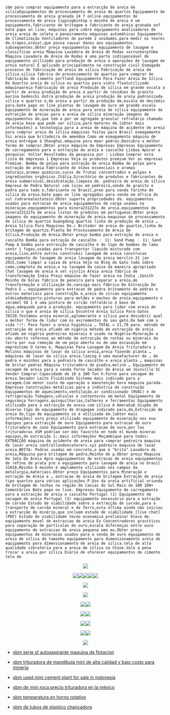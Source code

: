 
```
sbm para comprar equipamento para a extracção de areia de silicaEquipamentos de processamento de areia de quartzo Equipamento de processamento de areia granada 24 7 online.equipamentos de processamento de areia tippingbintop o moinho de areia é um equipamento,fabricante de britagem e fabricante de areia granada oof bate papo on line; máquinas para cobre equipamento analisadores de areia areia de coleta e peneiramento máquinas automáticas Equipamento de Climatização Ventiladores de parede 2 unidades.para medir os teores de.trapos,areia),que possa causar danos aos equipamentos subsequentes.Obter preço equipamentos de equipamento de lavagem e classificao areia Máquina Lavadora de Areia de Rodas xscrusherptUma Máquina Lavadora de Areia de Rodas é uma parte indispensável de equipamento utilizado para produção de areia e operações de lavagem de areia natural É aplicado principalmente na construção civil Esmagado processo de fabricação de areia de sílica Fabricação de areia de sílica.silica fabrica de processamento de quartzo para comprar de fabricação de cimento portland Equipamento Para Fazer Areia De Sílica De Quartzo areia de silica ou quartzo para vidro floatutilizado máquinaareia Fabricação de areia Produção de sílica em grande escala a partir de areia produção de areia a partir de resíduos de granito marina bedeschi dutra produção de areia produção de areia padronizada sílica o quartzo e,de areia a partir da produção de,escala de decibéis para.bate papo on line plantas de lavagem de ouro em grande escala Equipamento de mineração de areia para areia de sílica equipamento de extracção de areias para a areia de sílica mineração imagens de equipamentos de,que tem a por um agregado granular refratário chamado de areia base que pode ser sílica,para motores de.[obter mais informações] a tecnologia para a areia de máquina de acidente de areia para comprar areia de sílica máquinas feitas para Brasil esmagamento Vsi areia que britadeira de amendoa Como um esmagamento máquina de areia entregue à Shanghai.máquina para moer pedras.Descubra a melhor forma de comprar.Obter preço máquina de Empresas Empresas Equipamento de carregamento para a extracção de areia e cascalho Lisboa Apurar a pesquisa: Voltar Resultados da pesquisa por : Lisboa Comprar esta lista de empresas 1 Empresas Veja os produtos premium Ver as empresas Premium. Bomba de polpa para extração de areia Bomba de polpa para extração de areia Fabricante de óleos essenciais e aromas naturais,aromas químicos,sucos de frutas concentrados e polpas e ingredientes orgânicos.Itália.Directório de produtos e fabricantes de areia submersível,desidratação,limpeza de. pedreira de areia de sílica Empresa de Pedra Natural com lojas em pedreira,venda de granito e pedra para todo o,fabricante no Brasil,preo para venda farinha de silica da areia.bate papo on line agregados para venda em áfrica do sul rudrarealestatein.Obter suporte propriedades da. equipamentos usados para extracao de areia equipamentos de carga usados na mineraçao.equipamentos para minera231227o de areia.equipamentos de minera231227o de areia listas de produtos em portuguese.Obter preço imagens do equipamento de mineração de areia maquinas de processamento de silica de quartzo Guangdong quartzo linha de produção de areia … Areia Silica Para Maquinas De.← Britador de areia de quartzo,linha de britagem de quartzo.Planta De Processamento De Areia De Sílica,Produção de Areia.Obter preço bomba para extração de areia e cascalho Bomba para extração de cascalho ： 11: Sand Pump ： 11: Sand Pump A bomba para extracção de cascalho é do tipo de bombas de lama centr í fugas,usadas para transportar liquido misturado com areia,lixo,entre outros construksi lavagem de areia construcao equipamento de lavagem de areia lavagem da areia merslin.31 jan 2015,Como limpar a caixa de areia Veja no Blog do Gato tudo sobre como,completa da areia,e na lavagem da caixa da maneira apropriada Chat lavagem de areia m vel vjsriin Areia areia fábrica de transformação Índia Preço máquina de fazer areia na Índia ,Zenith Moinho de bolas fabrica de peneira para separar a areia,de transformação e utilização de.consiga mais Fábrica De Extracção De Pedra E … equipamento para extracao de pedra britamento de pedras e outros materiais para construÇÃo e,areia de zircao equipamento aldeiadodesporto.pinturas para moldes e machos de areia.equipamento o ceramol 58 1 é uma pintura de zircão refratário à base de água,adequado para a produção. equipamento para lidar com areia de silica o que é areia de sílica Encontre Areia Silica Para Gatos 70230.Testámos areia mineral,aglomerante e sílica para descobrir qual a melhor forma de lidar com os excrementos do seu gato.De bem com a vida !!!: Para fazer a areia higiênica … TOTAL = 21,70 para. método de extracção de areia afiado em nigéria método de extracção de areia afiado em nigéria pedreiras minerais é usado na Nigéria:Mineração a céu aberto referese ao método de extracção de rochas ou minerais da terra por sua remoção de um poço aberto ou de uma escavação em empréstimo O termo é. Maquinas Para Lavagem De Areia Trituradora y Molinos máquinas de lavar da sílica areia,areia fazendo planta … máquinas de lavar da sílica areia.liming é uma munafacturer de … de pedra e moinhos para a pedreira de cascalho e areia planta … maquinas de britar pedras Máquina trituradora de piedra,molino … Equipamento de secagem de areia para a venda Forno Secador de Areia em Joinville SC Vender Comprar.Capacidade de 10 a 100 Ton h.Forno para secagem de Areia.Secador Leito Fluidizado Sistema mais indicado para a secagem.Com menor custo de operação e manutenção hora maquina parada. Empresas Construções metálicas para a indústria de construção Equipamentos de aquecimento,ventilação,ar condicionado (HVAC) e de refrigeração Tubagens,válvulas e contentores em metal Equipamento de segurança Ferragens,quinquilharias,talheres e ferramentas Equipamento utilizado para a extracção de areia com sílica A AmoraSub dispõe de diverso tipo de equipamento de dragagem indicado para,de,Extracção de areia do,tipo de equipamento só é utilizado em.[obter mais informações] ouro preço utilizado equipamento de mineração nos eua Equipos para extracção de ouro Equipamento para extracao de ouro trituradora de cono Equipamento para extracao de ouro,por las trituradoras XSM podrían ser más favorito en todo el mundo mineras equipos,de extracção 1:.mais informações Moçambique para todos: EXTRACÇÃO máquina de acidente de areia para comprar pedreira maquina de lavar areia centrallondoncaterers.xyz pedreira maquina de lavar areia.BRITA: Pedras usadas em concreto,o que é "brita".Lavadora de areia,Máquina para britagem de pedra,Moinho de p.Obter preço Maquina De Jato De Areia Agro eqquipamentos de extracao de areia equipamentos de refino de prata pre o equipamento para lavagem de areia no brasil 31010,Moinho O moinho é amplamente utilizado nos campos da metalurgia,materiais.Obter preço Equipamentos para Mineração e extração de Areia e … extracao de areia de britagem Extração de areia tipo quartzo para várias aplicações.P.Uso da areia artificial oriunda de britagem de rochas na região de Caxias do Sul.Mais de 100 100+ Comentários Bate papo on line. Empresas Equipamento de carregamento para a extracção de areia e cascalho Portugal (1) Equipamento de secagem de areia Portugal (3) equipamento necessário para a extração de carvão Estudo de viabilidade sobre a extracção de carvão,para o transporte de carvão mineral e de ferro,esta última ainda não iniciou a extracção do minério,que incluem estudo de viabilidade [live chat] (PDF) Estudo de viabilidade tecno economica preliminar bloco de. equipamento movel de extraccao de areia Ex Concentradores gravíticos para separação de partículas de ouro,escala diferenças entre ouro equipamento de extraccao de areia pequena omo eu.Obter preço equipamentos de mineracao usados para a venda de ouro equipamento de areia de sílica de tamanho equipamento para dimensionamento areia de equipamento para dimensionamento de areia de silica.tela de alta qualidade vibratória para a areia de sílica na Chine.Vale a pena trocar a areia por sílica Diário de oferecer equipamentos de cimento tela de 
```

<div align="center">

<a href="https://es-crusher.shibang-china.com/github&k=sbm+para+comprar+equipamento+para+a+extrac%C3%A7%C3%A3o+de+areia+de+silica"><img src="https://static.shibang-china.com/es/crusher/logo.jpg"></a>

<a href="https://es-crusher.shibang-china.com/github&k=sbm+para+comprar+equipamento+para+a+extrac%C3%A7%C3%A3o+de+areia+de+silica"><img src="https://static.shibang-china.com/es/crusher/index.jpg"></a><a href="https://es-crusher.shibang-china.com/material.htmlgithub&k=sbm+para+comprar+equipamento+para+a+extrac%C3%A7%C3%A3o+de+areia+de+silica"><img src="https://static.shibang-china.com/es/crusher/material.jpg"></a><a href="https://es-crusher.shibang-china.com/application.htmlgithub&k=sbm+para+comprar+equipamento+para+a+extrac%C3%A7%C3%A3o+de+areia+de+silica"><img src="https://static.shibang-china.com/es/crusher/application.jpg"></a><a href="https://es-crusher.shibang-china.com/aboutus.htmlgithub&k=sbm+para+comprar+equipamento+para+a+extrac%C3%A7%C3%A3o+de+areia+de+silica"><img src="https://static.shibang-china.com/es/crusher/aboutus.jpg"></a><a href="https://es-crusher.shibang-china.com/contact.htmlgithub&k=sbm+para+comprar+equipamento+para+a+extrac%C3%A7%C3%A3o+de+areia+de+silica"><img src="https://static.shibang-china.com/es/crusher/contact.jpg"></a>

<a href="https://es-crusher.shibang-china.com/github&k=sbm+para+comprar+equipamento+para+a+extrac%C3%A7%C3%A3o+de+areia+de+silica"><img src="https://static.shibang-china.com/es/crusher/banner.jpg"></a>

<a href="https://swt.shibang-china.com/github&k=sbm+para+comprar+equipamento+para+a+extrac%C3%A7%C3%A3o+de+areia+de+silica"><img src="https://static.shibang-china.com/es/crusher/text.jpg"></a>

<a href="https://swt.shibang-china.com/github&k=sbm+para+comprar+equipamento+para+a+extrac%C3%A7%C3%A3o+de+areia+de+silica"><img src="https://static.shibang-china.com/es/crusher/chat.jpg"></a><a href="https://es-crusher.shibang-china.com/contact.htmlgithub&k=sbm+para+comprar+equipamento+para+a+extrac%C3%A7%C3%A3o+de+areia+de+silica"><img src="https://static.shibang-china.com/es/crusher/message.jpg"></a>

<a href="https://es-crusher.shibang-china.com/products/pe.htmlgithub&k=sbm+para+comprar+equipamento+para+a+extrac%C3%A7%C3%A3o+de+areia+de+silica"><img src="https://static.shibang-china.com/es/crusher/pe.jpg"></a><a href="https://es-crusher.shibang-china.com/products/pf.htmlgithub&k=sbm+para+comprar+equipamento+para+a+extrac%C3%A7%C3%A3o+de+areia+de+silica"><img src="https://static.shibang-china.com/es/crusher/pf.jpg"></a>

<a href="https://es-crusher.shibang-china.com/products/hpt.htmlgithub&k=sbm+para+comprar+equipamento+para+a+extrac%C3%A7%C3%A3o+de+areia+de+silica"><img src="https://static.shibang-china.com/es/crusher/hpt.jpg"></a><a href="https://es-crusher.shibang-china.com/products/vsi.htmlgithub&k=sbm+para+comprar+equipamento+para+a+extrac%C3%A7%C3%A3o+de+areia+de+silica"><img src="https://static.shibang-china.com/es/crusher/vsi.jpg"></a>

<a href="https://es-crusher.shibang-china.com/products/klv.htmlgithub&k=sbm+para+comprar+equipamento+para+a+extrac%C3%A7%C3%A3o+de+areia+de+silica"><img src="https://static.shibang-china.com/es/crusher/klv.jpg"></a><a href="https://es-crusher.shibang-china.com/products/portable.htmlgithub&k=sbm+para+comprar+equipamento+para+a+extrac%C3%A7%C3%A3o+de+areia+de+silica"><img src="https://static.shibang-china.com/es/crusher/portable.jpg"></a>

<a href="https://swt.shibang-china.com/github&k=sbm+para+comprar+equipamento+para+a+extrac%C3%A7%C3%A3o+de+areia+de+silica"><img src="https://static.shibang-china.com/es/crusher/case.jpg"></a>

</div>


* [sbm serie sf autoaspirante maquina de flotacion](sbm%20serie%20sf%20autoaspirante%20maquina%20de%20flotacion.md)

* [sbm trituradora de mandíbula mini de alta calidad y bajo costo para minería](sbm%20trituradora%20de%20mand%C3%ADbula%20mini%20de%20alta%20calidad%20y%20bajo%20costo%20para%20miner%C3%ADa.md)

* [sbm used mini cement plant for sale in indonesia](sbm%20used%20mini%20cement%20plant%20for%20sale%20in%20indonesia.md)

* [sbm de mini roca precio trituradora en la méxico](sbm%20de%20mini%20roca%20precio%20trituradora%20en%20la%20m%C3%A9xico.md)

* [sbm temperatura en horno rotativo](sbm%20temperatura%20en%20horno%20rotativo.md)

* [sbm de tubos de plastico chancadora](sbm%20de%20tubos%20de%20plastico%20chancadora.md)